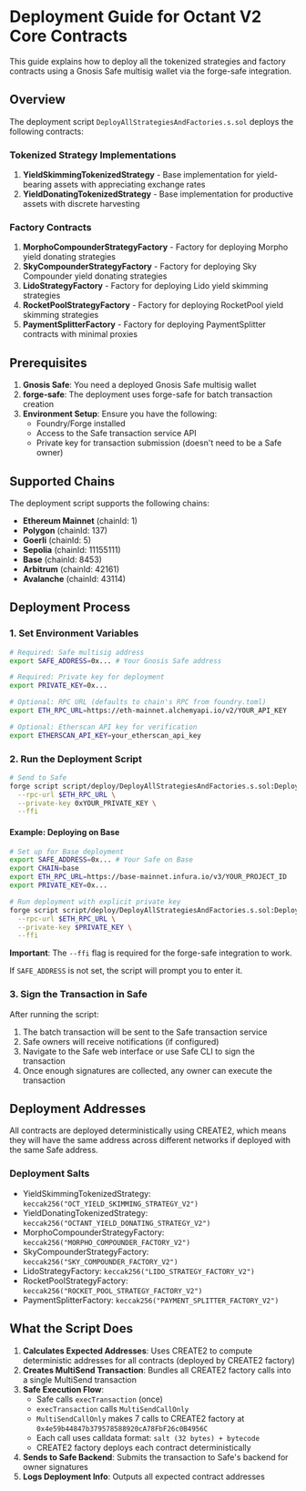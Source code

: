 # Deployment Guide for Octant V2 Core Contracts

This guide explains how to deploy all the tokenized strategies and factory contracts using a Gnosis Safe multisig wallet via the forge-safe integration.

## Overview

The deployment script `DeployAllStrategiesAndFactories.s.sol` deploys the following contracts:

### Tokenized Strategy Implementations
1. **YieldSkimmingTokenizedStrategy** - Base implementation for yield-bearing assets with appreciating exchange rates
2. **YieldDonatingTokenizedStrategy** - Base implementation for productive assets with discrete harvesting

### Factory Contracts  
1. **MorphoCompounderStrategyFactory** - Factory for deploying Morpho yield donating strategies
2. **SkyCompounderStrategyFactory** - Factory for deploying Sky Compounder yield donating strategies
3. **LidoStrategyFactory** - Factory for deploying Lido yield skimming strategies
4. **RocketPoolStrategyFactory** - Factory for deploying RocketPool yield skimming strategies
5. **PaymentSplitterFactory** - Factory for deploying PaymentSplitter contracts with minimal proxies

## Prerequisites

1. **Gnosis Safe**: You need a deployed Gnosis Safe multisig wallet
2. **forge-safe**: The deployment uses forge-safe for batch transaction creation
3. **Environment Setup**: Ensure you have the following:
   - Foundry/Forge installed
   - Access to the Safe transaction service API
   - Private key for transaction submission (doesn't need to be a Safe owner)

## Supported Chains

The deployment script supports the following chains:
- **Ethereum Mainnet** (chainId: 1)
- **Polygon** (chainId: 137) 
- **Goerli** (chainId: 5)
- **Sepolia** (chainId: 11155111)
- **Base** (chainId: 8453)
- **Arbitrum** (chainId: 42161)
- **Avalanche** (chainId: 43114)

## Deployment Process

### 1. Set Environment Variables

```bash
# Required: Safe multisig address
export SAFE_ADDRESS=0x... # Your Gnosis Safe address

# Required: Private key for deployment
export PRIVATE_KEY=0x...

# Optional: RPC URL (defaults to chain's RPC from foundry.toml)
export ETH_RPC_URL=https://eth-mainnet.alchemyapi.io/v2/YOUR_API_KEY

# Optional: Etherscan API key for verification
export ETHERSCAN_API_KEY=your_etherscan_api_key
```

### 2. Run the Deployment Script

```bash
# Send to Safe
forge script script/deploy/DeployAllStrategiesAndFactories.s.sol:DeployAllStrategiesAndFactories \
  --rpc-url $ETH_RPC_URL \
  --private-key 0xYOUR_PRIVATE_KEY \
  --ffi
```

#### Example: Deploying on Base

```bash
# Set up for Base deployment
export SAFE_ADDRESS=0x... # Your Safe on Base
export CHAIN=base
export ETH_RPC_URL=https://base-mainnet.infura.io/v3/YOUR_PROJECT_ID
export PRIVATE_KEY=0x...

# Run deployment with explicit private key
forge script script/deploy/DeployAllStrategiesAndFactories.s.sol:DeployAllStrategiesAndFactories \
  --rpc-url $ETH_RPC_URL \
  --private-key $PRIVATE_KEY \
  --ffi
```

**Important**: The `--ffi` flag is required for the forge-safe integration to work.

If `SAFE_ADDRESS` is not set, the script will prompt you to enter it.

### 3. Sign the Transaction in Safe

After running the script:
1. The batch transaction will be sent to the Safe transaction service
2. Safe owners will receive notifications (if configured)
3. Navigate to the Safe web interface or use Safe CLI to sign the transaction
4. Once enough signatures are collected, any owner can execute the transaction

## Deployment Addresses

All contracts are deployed deterministically using CREATE2, which means they will have the same address across different networks if deployed with the same Safe address.

### Deployment Salts
- YieldSkimmingTokenizedStrategy: `keccak256("OCT_YIELD_SKIMMING_STRATEGY_V2")`
- YieldDonatingTokenizedStrategy: `keccak256("OCTANT_YIELD_DONATING_STRATEGY_V2")`
- MorphoCompounderStrategyFactory: `keccak256("MORPHO_COMPOUNDER_FACTORY_V2")`
- SkyCompounderStrategyFactory: `keccak256("SKY_COMPOUNDER_FACTORY_V2")`
- LidoStrategyFactory: `keccak256("LIDO_STRATEGY_FACTORY_V2")`
- RocketPoolStrategyFactory: `keccak256("ROCKET_POOL_STRATEGY_FACTORY_V2")`
- PaymentSplitterFactory: `keccak256("PAYMENT_SPLITTER_FACTORY_V2")`

## What the Script Does

1. **Calculates Expected Addresses**: Uses CREATE2 to compute deterministic addresses for all contracts (deployed by CREATE2 factory)
2. **Creates MultiSend Transaction**: Bundles all CREATE2 factory calls into a single MultiSend transaction
3. **Safe Execution Flow**:
   - Safe calls `execTransaction` (once)
   - `execTransaction` calls `MultiSendCallOnly`
   - `MultiSendCallOnly` makes 7 calls to CREATE2 factory at `0x4e59b44847b379578588920cA78FbF26c0B4956C`
   - Each call uses calldata format: `salt (32 bytes) + bytecode`
   - CREATE2 factory deploys each contract deterministically
4. **Sends to Safe Backend**: Submits the transaction to Safe's backend for owner signatures
5. **Logs Deployment Info**: Outputs all expected contract addresses


